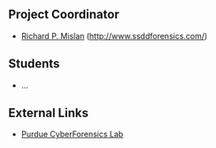 ## Project Coordinator

- [Richard P. Mislan](User:Rmislan "wikilink")
  (http://www.ssddforensics.com/)

## Students

- ...

## External Links

- [Purdue CyberForensics Lab](http://cyberforensics.purdue.edu/)